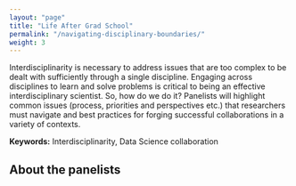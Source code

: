 ```yaml
---
layout: "page"
title: "Life After Grad School"
permalink: "/navigating-disciplinary-boundaries/"
weight: 3
---
```


Interdisciplinarity is necessary to address issues that are too complex to be dealt with sufficiently through a single discipline. Engaging across disciplines to learn and solve problems is critical to being an effective interdisciplinary scientist. So, how do we do it? Panelists will highlight common issues (process, priorities and perspectives etc.) that researchers must navigate and best practices for forging successful collaborations in a variety of contexts.


**Keywords:** Interdisciplinarity, Data Science collaboration


## About the panelists



